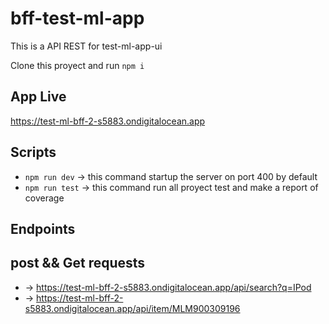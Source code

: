 # bff-test-ml-app

This is a API REST for test-ml-app-ui

Clone this proyect and run `npm i`

## App Live

https://test-ml-bff-2-s5883.ondigitalocean.app

## Scripts

- `npm run dev` -> this command startup the server on port 400 by default
- `npm run test` -> this command run all proyect test and make a report of coverage

## Endpoints

## post && Get requests

- -> https://test-ml-bff-2-s5883.ondigitalocean.app/api/search?q=IPod
- -> https://test-ml-bff-2-s5883.ondigitalocean.app/api/item/MLM900309196
